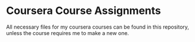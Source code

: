 # Coursera Course Assignments 
All necessary files for my coursera courses can be found in this repository, unless the course requires me to make a new one.
